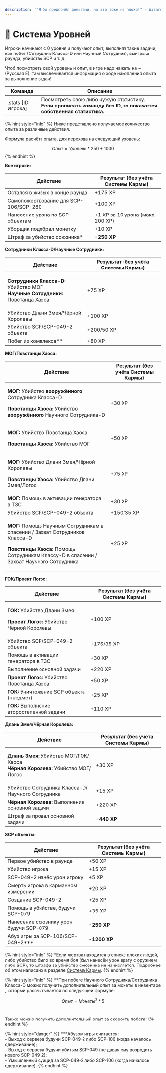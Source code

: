 ```yaml
---
description: '"Я бы предпочёл деньгами, но это тоже не плохо!" - Wizardry 8 (Перевод "Бука")'
---
```


# 💎 Система Уровней

Игроки начинают с 0 уровня и получают опыт, выполняя такие задачи, как побег (Сотрудник Класса-D или Научный Сотрудник), выигрыш раунда, убийство SCP и т. д.

Чтоб посмотреть свой уровень и опыт, в игре надо нажать на \~ (Русская Ё), там высвечивается информация о ходе накопления опыта за выполнение задач!

| Команда             | Описание                                                                                                       |
| ------------------- | -------------------------------------------------------------------------------------------------------------- |
| .stats \[ID Игрока] | Посмотреть свою либо чужую статистику. **Если прописать команду без ID, то покажется собственная статистика.** |

{% hint style="info" %}
Ниже представлено получаемое количество опыта за различные действия.

Формула расчёта опыта, для перехода на следующий уровень:

$$Опыт = Уровень * 250 + 1000$$​
{% endhint %}

**Все игроки:**

| Действие                              | Результат (без учёта Системы Кармы) |
| ------------------------------------- | ----------------------------------- |
| Остался в живых в конце раунда        | +175 XP                             |
| Самопожертвование для SCP-106/SCP-280 | +100 XP                             |
| Нанесение урона по SCP объектам       | +1 ХР за 10 урона (макс. 200 XP)    |
| Уборщик подобрал монетку              | +10 XP                              |
| Штраф за убийство союзника\*          | **-250 XP**                         |

**Сотрудники Класса-D/Научные Сотрудники:**

| Действие                                                                                                          | Результат (без учёта Системы Кармы) |
| ----------------------------------------------------------------------------------------------------------------- | ----------------------------------- |
| <p><strong>Сотрудники Класса-D:</strong> Убийство МОГ<br><strong>Научные Сотрудники:</strong> Повстанца Хаоса</p> | +75 XP                              |
| Убийство Длани Змея/Чёрной Королевы                                                                               | +100 XP                             |
| Убийство SCP/SCP-049-2 объекта                                                                                    | +200/50 XP                          |
| Побег из комплекса\*\*                                                                                            | +80 XP                              |

**МОГ/Повстанцы Хаоса:**

| Действие                                                                                                                                                                                                     | Результат (без учёта Системы Кармы) |
| ------------------------------------------------------------------------------------------------------------------------------------------------------------------------------------------------------------ | ----------------------------------- |
| <p><strong>МОГ:</strong> Убийство <strong>вооружённого</strong> Сотрудника Класса-D</p><p><strong>Повстанцы Хаоса:</strong> Убийство <strong>вооружённого</strong> Научного Сотрудника-D</p>                 | +30 XP                              |
| <p><strong>МОГ:</strong> Убийство Повстанца Хаоса</p><p><strong>Повстанцы Хаоса:</strong> Убийство МОГ</p>                                                                                                   | +50 XP                              |
| <p><strong>МОГ:</strong> Убийство Длани Змея/Чёрной Королевы</p><p><strong>Повстанцы Хаоса:</strong> Убийство Длани Змея/Логос</p>                                                                           | +75 XP                              |
| **МОГ:** Помощь в активации генератора в ТЗС                                                                                                                                                                 | +30 XP                              |
| Убийство SCP/SCP-049-2 объекта                                                                                                                                                                               | +150/35 XP                          |
| <p><strong>МОГ:</strong> Помощь Научным Сотрудникам в спасении / Захват Сотрудников Класса-D</p><p><strong>Повстанцы Хаоса:</strong> Помощь Сотрудникам Классу-D в спасении / Захват Научного Сотрудника</p> | +25 XP                              |

**ГОК/Проект Логос:**

| Действие                                                                                                       | Результат (без учёта Системы Кармы) |
| -------------------------------------------------------------------------------------------------------------- | ----------------------------------- |
| <p><strong>ГОК:</strong> Убийство Длани Змея</p><p><strong>Проект Логос:</strong> Убийство Чёрной Королевы</p> | +100 XP                             |
| Убийство SCP/SCP-049-2 объекта                                                                                 | +175/35 XP                          |
| Помощь в активации генератора в ТЗС                                                                            | +30 XP                              |
| Выполнение основной задачи                                                                                     | +220 XP                             |
| **Проект Логос:** Убийство Повстанца Хаоса                                                                     | +50 XP                              |
| **ГОК:** Уничтожение SCP объекта (предмет)                                                                     | +25 XP                              |
| **ГОК:** Выполнение второстепенной задачи                                                                      | +110 XP                             |

**Длань Змея/Чёрная Королева:**

| Действие                                                                                                           | Результат (без учёта Системы Кармы) |
| ------------------------------------------------------------------------------------------------------------------ | ----------------------------------- |
| <p><strong>Длань Змея:</strong> Убийство МОГ/ГОК/Хаоса<br><strong>Чёрная Королева:</strong> Убийство МОГ/Логос</p> | +30 XP                              |
| Убийство Сотрудника Класса-D/Научного Сотрудника                                                                   | +15 XP                              |
| **Чёрная Королева:** Выполнение основной задачи                                                                    | +220 XP                             |
| Штраф за провал основной задачи                                                                                    | **-440 XP**                         |

**SCP объекты:**

| Действие                               | Результат (без учёта Системы Кармы) |
| -------------------------------------- | ----------------------------------- |
| Первое убийство в раунде               | +50 XP                              |
| Убийство игрока                        | +15 XP                              |
| SCP-049-2 нанёс урон игроку            | +5 XP                               |
| Смерть игрока в карманном измерении    | +20 XP                              |
| Создание SCP-049-2                     | +25 XP                              |
| Помощь в убийстве, будучи SCP-079      | +35 XP                              |
| Нанесение союзнику урон будучи SCP-079 | **-250 XP**                         |
| Абуз игры за SCP-106/SCP-049-2\*\*\*   | **-1200 XP**                        |

{% hint style="info" %}
\*Если жертва находится в списке плохих людей, либо убийство было во время боя (был нанесён урон врагу с оружием либо SCP), то штрафа за убийство союзника не начисляется. Подробнее об этом написано в разделе [Система Кармы](karma-system.md).
{% endhint %}

{% hint style="info" %}
\*\*При побеге Научного Сотрудника/Сотрудника Класса-D можно получить дополнительный опыт за монеты в инвентаре , который рассчитывается по следующей формуле:

$$Опыт = Монеты ^ 2 * 5$$\
\
Также можно получить дополнительный опыт за скорость побега!
{% endhint %}

{% hint style="danger" %}
\*\*\*Абузом игры считается:\
\- Выход с сервера будучи SCP-049-2 либо SCP-106 (когда началось сдерживание);\
\- Выход с сервера будучи убитым SCP-049 (не давая ему возродить нового SCP-049-2);\
\- Умышленный суицид за SCP-049-2 либо SCP-106 (когда началось сдерживание).
{% endhint %}

